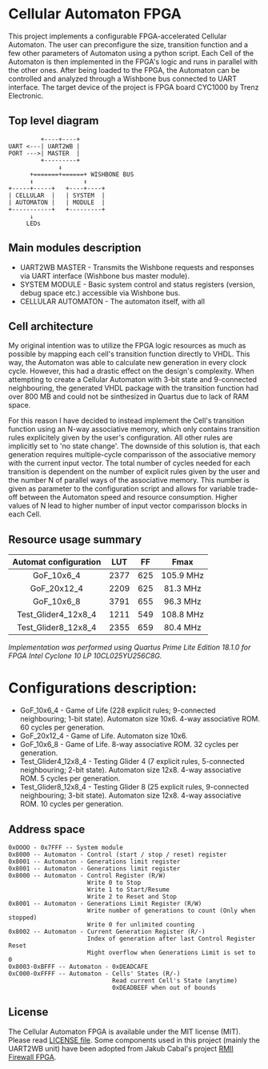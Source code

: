 # Cellular Automaton FPGA
This project implements a configurable FPGA-accelerated Cellular Automaton. The user can preconfigure the size, transition function and a few other parameters of Automaton using a python script. Each Cell of the Automaton is then implemented in the FPGA's logic and runs in parallel with the other ones. After being loaded to the FPGA, the Automaton can be controlled and analyzed through a Wishbone bus connected to UART interface. The target device of the project is FPGA board CYC1000 by Trenz Electronic.

## Top level diagram
```
         +----+----+
UART <---| UART2WB |
PORT --->| MASTER  |
         +---------+
              ↕
      +=======+======+ WISHBONE BUS
      ↕              ↕
+-----+-----+   +----+----+
| CELLULAR  |   | SYSTEM  |
| AUTOMATON |   | MODULE  |
+-----------+   +---------+
      ↓
     LEDs
```
## Main modules description

* UART2WB MASTER - Transmits the Wishbone requests and responses via UART interface (Wishbone bus master module).
* SYSTEM MODULE - Basic system control and status registers (version, debug space etc.) accessible via Wishbone bus.
* CELLULAR AUTOMATON - The automaton itself, with all

## Cell architecture

My original intention was to utilize the FPGA logic resources as much as possible by mapping each cell's transition function directly to VHDL. This way, the Automaton was able to calculate new generation in every clock cycle. However, this had a drastic effect on the design's complexity. When attempting to create a Cellular Automaton with 3-bit state and 9-connected neighbouring, the generated VHDL package with the transition function had over 800 MB and could not be sinthesized in Quartus due to lack of RAM space.

For this reason I have decided to instead implement the Cell's transition function using an N-way associative memory, which only contains transition rules explicitely given by the user's configuration. All other rules are implicitly set to 'no state change'. The downside of this solution is, that each generation requires multiple-cycle comparisson of the associative memory with the current input vector. The total number of cycles needed for each transition is dependent on the number of explicit rules given by the user and the number N of parallel ways of the associative memory. This number is given as parameter to the configuration script and allows for variable trade-off between the Automaton speed and resource consumption. Higher values of N lead to higher number of input vector comparisson blocks in each Cell.

## Resource usage summary

Automat configuration | LUT | FF | Fmax
:---:|:---:|:---:|:---:
GoF_10x6_4 | 2377 | 625 | 105.9 MHz
GoF_20x12_4 | 2209 | 625 | 81.3 MHz
GoF_10x6_8 | 3791 | 655 | 96.3 MHz
Test_Glider4_12x8_4 | 1211 | 549 | 108.8 MHz
Test_Glider8_12x8_4 | 2355 | 659 | 80.4 MHz

*Implementation was performed using Quartus Prime Lite Edition 18.1.0 for FPGA Intel Cyclone 10 LP 10CL025YU256C8G.*

# Configurations description:

* GoF_10x6_4 - Game of Life (228 explicit rules; 9-connected neighbouring; 1-bit state). Automaton size 10x6. 4-way associative ROM. 60 cycles per generation.
* GoF_20x12_4 - Game of Life. Automaton size 10x6.
* GoF_10x6_8 - Game of Life. 8-way associative ROM. 32 cycles per generation.
* Test_Glider4_12x8_4 - Testing Glider 4 (7 explicit rules, 5-connected neighbouring; 2-bit state). Automaton size 12x8. 4-way associative ROM. 5 cycles per generation.
* Test_Glider8_12x8_4 - Testing Glider 8 (25 explicit rules, 9-connected neighbouring; 3-bit state). Automaton size 12x8. 4-way associative ROM. 10 cycles per generation.

## Address space
```
0xOOOO - 0x7FFF -- System module
0x8000 -- Automaton - Control (start / stop / reset) register
0x8001 -- Automaton - Generations limit register
0x8001 -- Automaton - Generations limit register
0x8000 -- Automaton - Control Register (R/W)
                      Write 0 to Stop
                      Write 1 to Start/Resume
                      Write 2 to Reset and Stop
0x8001 -- Automaton - Generations Limit Register (R/W)
                      Write number of generations to count (Only when stopped)
                      Write 0 for unlimited counting
0x8002 -- Automaton - Current Generation Register (R/-)
                      Index of generation after last Control Register Reset
                      Might overflow when Generations Limit is set to 0
0x8003-0xBFFF -- Automaton - 0xDEADCAFE
0xC000-0xFFFF -- Automaton - Cells' States (R/-)
                             Read current Cell's State (anytime)
                             0xDEADBEEF when out of bounds
```
## License
The Cellular Automaton FPGA is available under the MIT license (MIT). Please read [LICENSE file](LICENSE).
Some components used in this project (mainly the UART2WB unit) have been adopted from Jakub Cabal's project [RMII Firewall FPGA](https://github.com/jakubcabal/rmii-firewall-fpga).